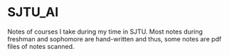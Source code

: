 # SJTU_AI
Notes of courses I take during my time in SJTU.
Most notes during freshman and sophomore are hand-written and thus, some notes are pdf files of notes scanned.
